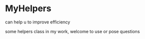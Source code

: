 # MyHelpers
can help u to improve efficiency

some helpers class in my work, welcome to use or pose questions
